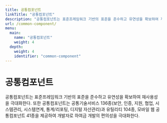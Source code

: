 ```yaml
---
title: 공통컴포넌트
linkTitle: "공통컴포넌트"
description: "공통컴포넌트는 표준프레임워크 기반의 표준을 준수하고 유연성을 확보하여 재사용성을 극대화한다. 또한 공통컴포넌트는 공통기술서비스 136종(보안, 인증, 지원, 협업, 시스템관리, 시스템연계, 통계/리포팅, 디지털 자산관리)과 유틸리티 104종, 모바일 웹 공통컴포넌트 41종을 제공하여 개발자로 하여금 개발의 편의성을 극대화한다."
url: /common-component/
menu:
  main:
    name: "공통컴포넌트"
    weight: 4
  depth:
    weight: 4
    identifier: "common-component"
---
```

# 공통컴포넌트

공통컴포넌트는 표준프레임워크 기반의 표준을 준수하고 유연성을 확보하여 재사용성을 극대화한다. 또한 공통컴포넌트는 공통기술서비스 136종(보안, 인증, 지원, 협업, 시스템관리, 시스템연계, 통계/리포팅, 디지털 자산관리)과 유틸리티 104종, 모바일 웹 공통컴포넌트 41종을 제공하여 개발자로 하여금 개발의 편의성을 극대화한다.

